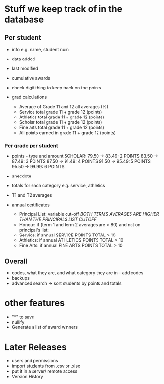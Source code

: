 # Stuff we keep track of in the database

## Per student

* info e.g. name, student num
* data added
* last modified
* cumulative awards

* check digit thing to keep track on the points
* grad calculations
  * Average of Grade 11 and 12 all averages (%)
  * Service total grade 11 + grade 12 (points)
  * Athletics total grade 11 + grade 12 (points)
  * Scholar total grade 11 + grade 12 (points)
  * Fine arts total grade 11 + grade 12 (points)
  * All points earned in grade 11 + grade 12 (points)

### Per grade per student

* points - type and amount
    SCHOLAR:
        79.50 -> 83.49: 2 POINTS
        83.50 -> 87.49: 3 POINTS
        87.50 -> 91.49: 4 POINTS
        91.50 -> 95.49: 5 POINTS
        95.50 -> 99.99: 6 POINTS



* anecdote
* totals for each category e.g. service, athletics
* T1 and T2 averages
* annual certificates
  * Principal List: variable cut-off
    *BOTH TERMS AVERAGES ARE HIGHER THAN THE PRINCIPALS LIST CUTOFF*
  * Honour:    if (term 1 and term 2 averages are > 80) and not on principal's list:
  * Service:   if annual SERVICE POINTS TOTAL > 10
  * Athletics: if annual ATHLETICS POINTS TOTAL > 10
  * Fine Arts: if annual FINE ARTS POINTS TOTAL > 10

## Overall

* codes, what they are, and what category they are in - add codes
* backups
* advanced search -> sort students by points and totals


# other features

* "*" to save
* nullify
* Generate a list of award winners

# Later Releases
* users and permissions
* import students from .csv or .xlsx
* put it in a server/ remote access
* Version History

